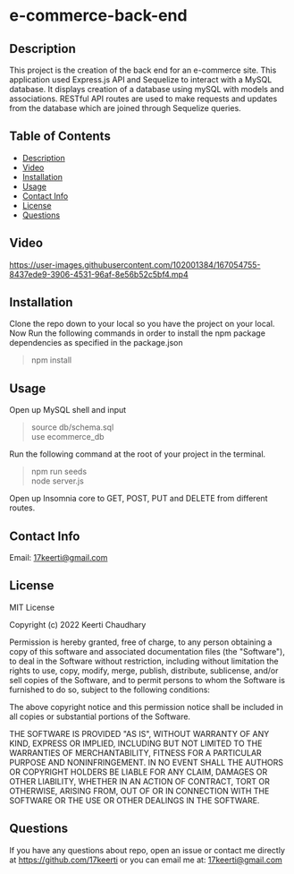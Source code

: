 # e-commerce-back-end

## Description
This project is the creation of the back end for an e-commerce site. This application used Express.js API and Sequelize to interact with a MySQL database. It displays creation of a database using mySQL with models and associations. RESTful API routes are used to make requests and updates from the database which are joined through Sequelize queries.




## Table of Contents

  - [Description](#description)
  - [Video](#video)
  - [Installation](#installation)
  - [Usage](#usage)
  - [Contact Info](#contact-info)
  - [License](#license)
  - [Questions](#questions)


## Video




https://user-images.githubusercontent.com/102001384/167054755-8437ede9-3906-4531-96af-8e56b52c5bf4.mp4



## Installation

Clone the repo down to your local so you have the project on your local.<br>
Now Run the following commands in order to install the npm package dependencies as specified in the package.json

>npm install <br>


## Usage

Open up MySQL shell and input

>source db/schema.sql<br>
>use ecommerce_db<br>

Run the following command at the root of your project in the terminal. </br>
>npm run seeds<br>
>node server.js <br>

Open up Insomnia core to GET, POST, PUT and DELETE from different routes.


## Contact Info
Email: [17keerti@gmail.com](mailto:17keerti@gmail.com)


## License

MIT License

Copyright (c) 2022 Keerti Chaudhary

Permission is hereby granted, free of charge, to any person obtaining a copy
of this software and associated documentation files (the "Software"), to deal
in the Software without restriction, including without limitation the rights
to use, copy, modify, merge, publish, distribute, sublicense, and/or sell
copies of the Software, and to permit persons to whom the Software is
furnished to do so, subject to the following conditions:

The above copyright notice and this permission notice shall be included in all
copies or substantial portions of the Software.

THE SOFTWARE IS PROVIDED "AS IS", WITHOUT WARRANTY OF ANY KIND, EXPRESS OR
IMPLIED, INCLUDING BUT NOT LIMITED TO THE WARRANTIES OF MERCHANTABILITY,
FITNESS FOR A PARTICULAR PURPOSE AND NONINFRINGEMENT. IN NO EVENT SHALL THE
AUTHORS OR COPYRIGHT HOLDERS BE LIABLE FOR ANY CLAIM, DAMAGES OR OTHER
LIABILITY, WHETHER IN AN ACTION OF CONTRACT, TORT OR OTHERWISE, ARISING FROM,
OUT OF OR IN CONNECTION WITH THE SOFTWARE OR THE USE OR OTHER DEALINGS IN THE
SOFTWARE.

## Questions

If you have any questions about repo, open an issue or contact me directly at <https://github.com/17keerti> or you can email me at: [17keerti@gmail.com](mailto:17keerti@gmail.com)
